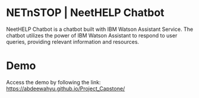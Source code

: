 # NETnSTOP | NeetHELP Chatbot
NeetHELP Chatbot is a chatbot built with IBM Watson Assistant Service. The chatbot utilizes the power of IBM Watson Assistant to respond to user queries, providing relevant information and resources.

# Demo
Access the demo by following the link:
https://abdeewahyu.github.io/Project_Capstone/
